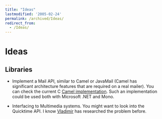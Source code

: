 ```yaml
---
title: "Ideas"
lastmodified: '2005-02-24'
permalink: /archived/Ideas/
redirect_from:
  - /Ideas/
---
```


Ideas
=====

Libraries
---------

-   Implement a Mail API, similar to Camel or JavaMail (Camel has significant architecture features that are required on a real mailer).
    You can check the current C [Camel implementation](http://cvs.gnome.org/bonsai/rview.cgi?dir=evolution%2Fcamel).
    Such an implementation could be used both with Microsoft .NET and Mono.

-   Interfacing to Multimedia systems. You might want to look into the Quicktime API. I know [Vladimir](mailto:vladimir@ximian.com) has researched the problem before.


